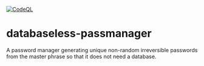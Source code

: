 [![CodeQL](https://github.com/habibzz/databaseless-passmanager/actions/workflows/codeql-analysis.yml/badge.svg)](https://github.com/habibzz/databaseless-passmanager/actions/workflows/codeql-analysis.yml)

# databaseless-passmanager
A password manager generating unique non-random irreversible passwords from the master phrase so that it does not need a database.
